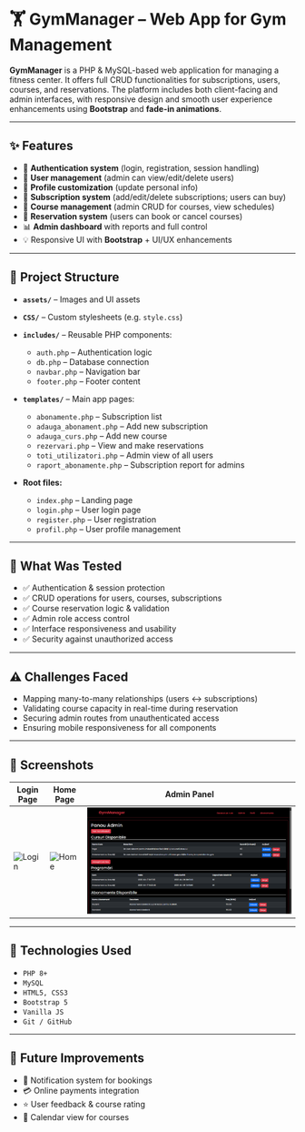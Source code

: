 # 🏋️ GymManager – Web App for Gym Management

**GymManager** is a PHP & MySQL-based web application for managing a fitness center. It offers full CRUD functionalities for subscriptions, users, courses, and reservations. The platform includes both client-facing and admin interfaces, with responsive design and smooth user experience enhancements using **Bootstrap** and **fade-in animations**.

---

## ✨ Features

- 🔐 **Authentication system** (login, registration, session handling)
- 👤 **User management** (admin can view/edit/delete users)
- 📝 **Profile customization** (update personal info)
- 🧾 **Subscription system** (add/edit/delete subscriptions; users can buy)
- 📅 **Course management** (admin CRUD for courses, view schedules)
- 📆 **Reservation system** (users can book or cancel courses)
- 📊 **Admin dashboard** with reports and full control
- 💡 Responsive UI with **Bootstrap** + UI/UX enhancements

---

## 📂 Project Structure

- **`assets/`** – Images and UI assets  
- **`CSS/`** – Custom stylesheets (e.g. `style.css`)  
- **`includes/`** – Reusable PHP components:
  - `auth.php` – Authentication logic  
  - `db.php` – Database connection  
  - `navbar.php` – Navigation bar  
  - `footer.php` – Footer content  

- **`templates/`** – Main app pages:
  - `abonamente.php` – Subscription list  
  - `adauga_abonament.php` – Add new subscription  
  - `adauga_curs.php` – Add new course  
  - `rezervari.php` – View and make reservations  
  - `toti_utilizatori.php` – Admin view of all users  
  - `raport_abonamente.php` – Subscription report for admins  

- **Root files:**
  - `index.php` – Landing page  
  - `login.php` – User login page  
  - `register.php` – User registration  
  - `profil.php` – User profile management  

---

## 🧪 What Was Tested

- ✅ Authentication & session protection
- ✅ CRUD operations for users, courses, subscriptions
- ✅ Course reservation logic & validation
- ✅ Admin role access control
- ✅ Interface responsiveness and usability
- ✅ Security against unauthorized access

---

## ⚠️ Challenges Faced

- Mapping many-to-many relationships (users ↔ subscriptions)
- Validating course capacity in real-time during reservation
- Securing admin routes from unauthenticated access
- Ensuring mobile responsiveness for all components

---

## 📸 Screenshots

| Login Page | Home Page | Admin Panel |
|-----------|-------------|-------------------|
| ![Login](screenshots/login.png) | ![Home](screenshots/home.png) | ![Subscriptions](screenshots/admin.png) |

---

## 🚀 Technologies Used

- `PHP 8+`
- `MySQL`
- `HTML5, CSS3`
- `Bootstrap 5`
- `Vanilla JS`
- `Git / GitHub`

---

## 📌 Future Improvements

- 🔔 Notification system for bookings
- 💳 Online payments integration
- ⭐ User feedback & course rating
- 📅 Calendar view for courses


